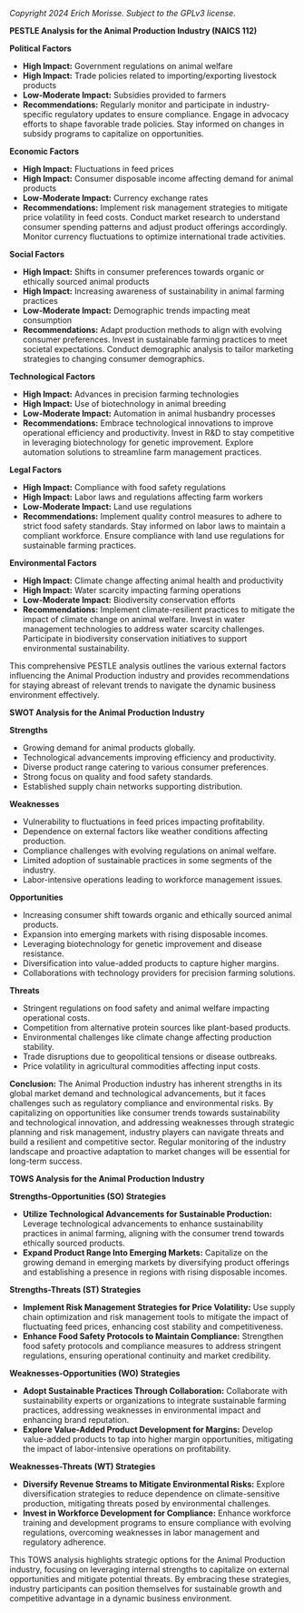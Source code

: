 *Copyright 2024 Erich Morisse.  Subject to the GPLv3 license.*


**PESTLE Analysis for the Animal Production Industry (NAICS 112)**

**Political Factors**
- **High Impact:** Government regulations on animal welfare
- **High Impact:** Trade policies related to importing/exporting livestock products
- **Low-Moderate Impact:** Subsidies provided to farmers
- **Recommendations:** Regularly monitor and participate in industry-specific regulatory updates to ensure compliance. Engage in advocacy efforts to shape favorable trade policies. Stay informed on changes in subsidy programs to capitalize on opportunities.

**Economic Factors**
- **High Impact:** Fluctuations in feed prices
- **High Impact:** Consumer disposable income affecting demand for animal products
- **Low-Moderate Impact:** Currency exchange rates
- **Recommendations:** Implement risk management strategies to mitigate price volatility in feed costs. Conduct market research to understand consumer spending patterns and adjust product offerings accordingly. Monitor currency fluctuations to optimize international trade activities.

**Social Factors**
- **High Impact:** Shifts in consumer preferences towards organic or ethically sourced animal products
- **High Impact:** Increasing awareness of sustainability in animal farming practices
- **Low-Moderate Impact:** Demographic trends impacting meat consumption
- **Recommendations:** Adapt production methods to align with evolving consumer preferences. Invest in sustainable farming practices to meet societal expectations. Conduct demographic analysis to tailor marketing strategies to changing consumer demographics.

**Technological Factors**
- **High Impact:** Advances in precision farming technologies
- **High Impact:** Use of biotechnology in animal breeding
- **Low-Moderate Impact:** Automation in animal husbandry processes
- **Recommendations:** Embrace technological innovations to improve operational efficiency and productivity. Invest in R&D to stay competitive in leveraging biotechnology for genetic improvement. Explore automation solutions to streamline farm management practices.

**Legal Factors**
- **High Impact:** Compliance with food safety regulations
- **High Impact:** Labor laws and regulations affecting farm workers
- **Low-Moderate Impact:** Land use regulations
- **Recommendations:** Implement quality control measures to adhere to strict food safety standards. Stay informed on labor laws to maintain a compliant workforce. Ensure compliance with land use regulations for sustainable farming practices.

**Environmental Factors**
- **High Impact:** Climate change affecting animal health and productivity
- **High Impact:** Water scarcity impacting farming operations
- **Low-Moderate Impact:** Biodiversity conservation efforts
- **Recommendations:** Implement climate-resilient practices to mitigate the impact of climate change on animal welfare. Invest in water management technologies to address water scarcity challenges. Participate in biodiversity conservation initiatives to support environmental sustainability.

This comprehensive PESTLE analysis outlines the various external factors influencing the Animal Production industry and provides recommendations for staying abreast of relevant trends to navigate the dynamic business environment effectively.

**SWOT Analysis for the Animal Production Industry**

**Strengths**
- Growing demand for animal products globally.
- Technological advancements improving efficiency and productivity.
- Diverse product range catering to various consumer preferences.
- Strong focus on quality and food safety standards.
- Established supply chain networks supporting distribution.

**Weaknesses**
- Vulnerability to fluctuations in feed prices impacting profitability.
- Dependence on external factors like weather conditions affecting production.
- Compliance challenges with evolving regulations on animal welfare.
- Limited adoption of sustainable practices in some segments of the industry.
- Labor-intensive operations leading to workforce management issues.

**Opportunities**
- Increasing consumer shift towards organic and ethically sourced animal products.
- Expansion into emerging markets with rising disposable incomes.
- Leveraging biotechnology for genetic improvement and disease resistance.
- Diversification into value-added products to capture higher margins.
- Collaborations with technology providers for precision farming solutions.

**Threats**
- Stringent regulations on food safety and animal welfare impacting operational costs.
- Competition from alternative protein sources like plant-based products.
- Environmental challenges like climate change affecting production stability.
- Trade disruptions due to geopolitical tensions or disease outbreaks.
- Price volatility in agricultural commodities affecting input costs.

**Conclusion:**
The Animal Production industry has inherent strengths in its global market demand and technological advancements, but it faces challenges such as regulatory compliance and environmental risks. By capitalizing on opportunities like consumer trends towards sustainability and technological innovation, and addressing weaknesses through strategic planning and risk management, industry players can navigate threats and build a resilient and competitive sector. Regular monitoring of the industry landscape and proactive adaptation to market changes will be essential for long-term success.

**TOWS Analysis for the Animal Production Industry**

**Strengths-Opportunities (SO) Strategies**
- **Utilize Technological Advancements for Sustainable Production:** Leverage technological advancements to enhance sustainability practices in animal farming, aligning with the consumer trend towards ethically sourced products.
- **Expand Product Range Into Emerging Markets:** Capitalize on the growing demand in emerging markets by diversifying product offerings and establishing a presence in regions with rising disposable incomes.

**Strengths-Threats (ST) Strategies**
- **Implement Risk Management Strategies for Price Volatility:** Use supply chain optimization and risk management tools to mitigate the impact of fluctuating feed prices, enhancing cost stability and competitiveness.
- **Enhance Food Safety Protocols to Maintain Compliance:** Strengthen food safety protocols and compliance measures to address stringent regulations, ensuring operational continuity and market credibility.

**Weaknesses-Opportunities (WO) Strategies**
- **Adopt Sustainable Practices Through Collaboration:** Collaborate with sustainability experts or organizations to integrate sustainable farming practices, addressing weaknesses in environmental impact and enhancing brand reputation.
- **Explore Value-Added Product Development for Margins:** Develop value-added products to tap into higher margin opportunities, mitigating the impact of labor-intensive operations on profitability.

**Weaknesses-Threats (WT) Strategies**
- **Diversify Revenue Streams to Mitigate Environmental Risks:** Explore diversification strategies to reduce dependence on climate-sensitive production, mitigating threats posed by environmental challenges.
- **Invest in Workforce Development for Compliance:** Enhance workforce training and development programs to ensure compliance with evolving regulations, overcoming weaknesses in labor management and regulatory adherence.

This TOWS analysis highlights strategic options for the Animal Production industry, focusing on leveraging internal strengths to capitalize on external opportunities and mitigate potential threats. By embracing these strategies, industry participants can position themselves for sustainable growth and competitive advantage in a dynamic business environment.

